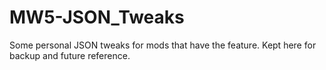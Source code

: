 # MW5-JSON_Tweaks
Some personal JSON tweaks for mods that have the feature. Kept here for backup and future reference.
